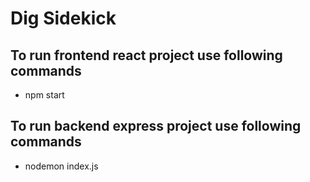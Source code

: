 # Dig Sidekick
 
## To run frontend react project use following commands
- npm start

## To run backend express project use following commands
- nodemon index.js